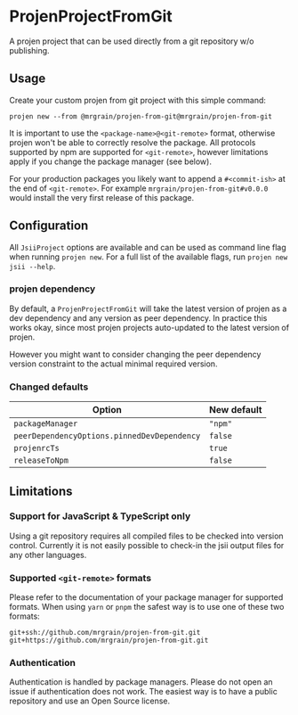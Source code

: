 # ProjenProjectFromGit

A projen project that can be used directly from a git repository w/o publishing.

## Usage

Create your custom projen from git project with this simple command:

```console
projen new --from @mrgrain/projen-from-git@mrgrain/projen-from-git
```

It is important to use the `<package-name>@<git-remote>` format, otherwise projen won't be able to correctly resolve the package.
All protocols supported by npm are supported for `<git-remote>`, however limitations apply if you change the package manager (see below).

For your production packages you likely want to append a `#<commit-ish>` at the end of `<git-remote>`.
For example `mrgrain/projen-from-git#v0.0.0` would install the very first release of this package.

## Configuration

All `JsiiProject` options are available and can be used as command line flag when running `projen new`.
For a full list of the available flags, run `projen new jsii --help`.

### projen dependency

By default, a `ProjenProjectFromGit` will take the latest version of projen as a dev dependency and any version as peer dependency.
In practice this works okay, since most projen projects auto-updated to the latest version of projen.

However you might want to consider changing the peer dependency version constraint to the actual minimal required version.

### Changed defaults

| Option                                      | New default |
| ------------------------------------------- | ----------- |
| `packageManager`                            | `"npm"`     |
| `peerDependencyOptions.pinnedDevDependency` | `false`     |
| `projenrcTs`                                | `true`      |
| `releaseToNpm`                              | `false`     |

## Limitations

### Support for JavaScript & TypeScript only

Using a git repository requires all compiled files to be checked into version control.
Currently it is not easily possible to check-in the jsii output files for any other languages.

### Supported `<git-remote>` formats

Please refer to the documentation of your package manager for supported formats.
When using `yarn` or `pnpm` the safest way is to use one of these two formats:

```console
git+ssh://github.com/mrgrain/projen-from-git.git
git+https://github.com/mrgrain/projen-from-git.git
```

### Authentication

Authentication is handled by package managers.
Please do not open an issue if authentication does not work.
The easiest way is to have a public repository and use an Open Source license.
